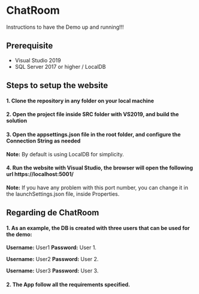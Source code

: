# ChatRoom
Instructions to have the Demo up and running!!!

## Prerequisite

- Visual Studio 2019
- SQL Server 2017 or higher / LocalDB

## Steps to setup the website

#### 1. Clone the repository in any folder on your local machine

#### 2. Open the project file inside SRC folder with VS2019, and build the solution

#### 3. Open the appsettings.json file in the root folder, and configure the Connection String as needed
**Note:** By default is using LocalDB for simplicity.

#### 4. Run the website with Visual Studio, the browser will open the following url https://localhost:5001/
**Note:** If you have any problem with this port number, you can change it in the launchSettings.json file, inside Properties.

## Regarding de ChatRoom

#### 1. As an example, the DB is created with three users that can be used for the demo:

**Username:** User1 
**Password:** User 1.

**Username:** User2 
**Password:** User 2.

**Username:** User3 
**Password:** User 3.

#### 2. The App follow all the requirements specified.

